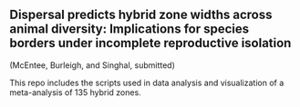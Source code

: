 Dispersal predicts hybrid zone widths across animal diversity: Implications for species borders under incomplete reproductive isolation
---
(McEntee, Burleigh, and Singhal, submitted)

This repo includes the scripts used in data analysis and visualization of a meta-analysis of 135 hybrid zones.
